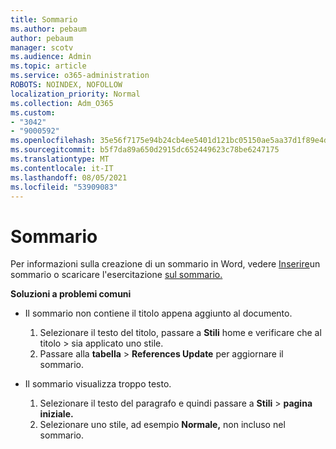 ```yaml
---
title: Sommario
ms.author: pebaum
author: pebaum
manager: scotv
ms.audience: Admin
ms.topic: article
ms.service: o365-administration
ROBOTS: NOINDEX, NOFOLLOW
localization_priority: Normal
ms.collection: Adm_O365
ms.custom:
- "3042"
- "9000592"
ms.openlocfilehash: 35e56f7175e94b24cb4ee5401d121bc05150ae5aa37d1f89e4da5989a80906e5
ms.sourcegitcommit: b5f7da89a650d2915dc652449623c78be6247175
ms.translationtype: MT
ms.contentlocale: it-IT
ms.lasthandoff: 08/05/2021
ms.locfileid: "53909083"
---
```

# <a name="table-of-contents"></a>Sommario

Per informazioni sulla creazione di un sommario in Word, vedere [Inserire](https://support.office.com/article/882e8564-0edb-435e-84b5-1d8552ccf0c0)un sommario o scaricare l'esercitazione [sul sommario.](https://go.microsoft.com/fwlink/?linkid=2065106)

**Soluzioni a problemi comuni**

- Il sommario non contiene il titolo appena aggiunto al documento.
  1. Selezionare il testo del titolo, passare a **Stili** home e verificare che al titolo  >  sia applicato uno stile.
  2. Passare alla **tabella**  >  **References Update** per aggiornare il sommario.

- Il sommario visualizza troppo testo. 
  1. Selezionare il testo del paragrafo e quindi passare a **Stili**  >  **pagina iniziale.**
  2. Selezionare uno stile, ad esempio **Normale,** non incluso nel sommario.